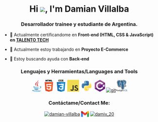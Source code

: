 <h1 align="center">Hi <img width="30px" src="https://raw.githubusercontent.com/iampavangandhi/iampavangandhi/master/gifs/Hi.gif">, I'm Damian Villalba</h1>
<h3 align="center">Desarrollador trainee y estudiante de Argentina.</h3>

- 🌱 Actualmente certificandome en **Front-end (HTML, CSS & JavaScript) en <a href=https://inscripcionesagencia.bue.edu.ar/talentotech/>TALENTO TECH</a>**

- 🔭 Actualmente estoy trabajando en **Proyecto E-Commerce**

- 🤝 Estoy buscando ayuda con **Back-end**

<h3 align="center">Lenguajes y Herramientas/Languages and Tools</h3>
<p align="center"> <a href="https://www.java.com" target="_blank" rel="noreferrer"><img src="https://raw.githubusercontent.com/devicons/devicon/master/icons/java/java-original.svg" alt="java" width="40" height="40"/><a href="https://www.w3.org/html/" target="_blank" rel="noreferrer"><img src="https://raw.githubusercontent.com/devicons/devicon/master/icons/html5/html5-original-wordmark.svg" alt="html5" width="40" height="40"/></a><a href="https://www.w3schools.com/css/" target="_blank" rel="noreferrer"><img src="https://raw.githubusercontent.com/devicons/devicon/master/icons/css3/css3-original-wordmark.svg" alt="css3" width="40" height="40"/></a><a href="https://developer.mozilla.org/en-US/docs/Web/JavaScript" target="_blank" rel="noreferrer"><img src="https://raw.githubusercontent.com/devicons/devicon/master/icons/javascript/javascript-original.svg" alt="javascript" width="40" height="40"/></a> <a href="https://www.python.org" target="_blank" rel="noreferrer"><img src="https://raw.githubusercontent.com/devicons/devicon/master/icons/python/python-original.svg" alt="python" width="40" height="40"/></a> <a href="https://www.w3schools.com/cs/" target="_blank" rel="noreferrer"><img src="https://raw.githubusercontent.com/devicons/devicon/master/icons/csharp/csharp-original.svg" alt="csharp" width="40" height="40"/></a><a href="https://git-scm.com/" target="_blank" rel="noreferrer"><img src="https://www.vectorlogo.zone/logos/git-scm/git-scm-icon.svg" alt="git" width="40" height="40"/></a><a href="https://www.postgresql.org" target="_blank" rel="noreferrer"><img src="https://raw.githubusercontent.com/devicons/devicon/master/icons/postgresql/postgresql-original-wordmark.svg" alt="postgresql" width="40" height="40"/></a></p>

<h3 align="center">Contáctame/Contact Me:</h3>
<p align="center">
<a href="https://linkedin.com/in/damian-villalba" target="blank"><img align="center" src="https://raw.githubusercontent.com/rahuldkjain/github-profile-readme-generator/master/src/images/icons/Social/linked-in-alt.svg" alt="damian-villalba" height="30" width="40" /></a>
<a href="mailto:devillalba20@gmail.com"><img align="center" alt="Gmail" width="26px" src="https://raw.githubusercontent.com/ashu-guo/ashu-guo/master/assets/gmail.svg" style="max-width: 100%;"></a>
<a href="https://discord.gg/damiv_20" target="blank"><img align="center" src="https://raw.githubusercontent.com/rahuldkjain/github-profile-readme-generator/master/src/images/icons/Social/discord.svg" alt="damiv_20" height="30" width="40" /></a>
</p>
